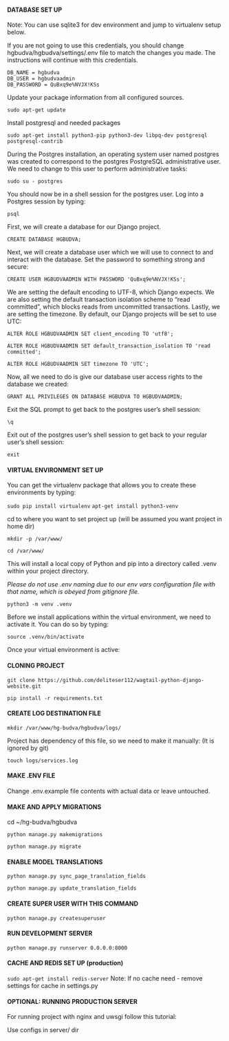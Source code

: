 #### **DATABASE SET UP**

Note: You can use sqlite3 for dev environment and jump to virtualenv setup below.

If you are not going to use this credentials, you should change hgbudva/hgbudva/settings/.env file to match the changes you made.
The instructions will continue with this credentials.
```
DB_NAME = hgbudva
DB_USER = hgbudvaadmin
DB_PASSWORD = QuBxq9e%NVJX!KSs
```



Update your package information from all configured sources.

`sudo apt-get update`

Install postgresql and needed packages

`sudo apt-get install python3-pip python3-dev libpq-dev postgresql postgresql-contrib`

During the Postgres installation, an operating system user named postgres was created to correspond to the postgres PostgreSQL administrative user. We need to change to this user to perform administrative tasks:

`sudo su - postgres`

You should now be in a shell session for the postgres user. Log into a Postgres session by typing:

`psql`

First, we will create a database for our Django project.

`CREATE DATABASE HGBUDVA;`

Next, we will create a database user which we will use to connect to and interact with the database. Set the password to something strong and secure:

`CREATE USER HGBUDVAADMIN WITH PASSWORD 'QuBxq9e%NVJX!KSs';`

We are setting the default encoding to UTF-8, which Django expects. We are also setting the default transaction isolation scheme to “read committed”, which blocks reads from uncommitted transactions. Lastly, we are setting the timezone. By default, our Django projects will be set to use UTC:

`ALTER ROLE HGBUDVAADMIN SET client_encoding TO 'utf8';`

`ALTER ROLE HGBUDVAADMIN SET default_transaction_isolation TO 'read committed';`

`ALTER ROLE HGBUDVAADMIN SET timezone TO 'UTC';`

Now, all we need to do is give our database user access rights to the database we created:

`GRANT ALL PRIVILEGES ON DATABASE HGBUDVA TO HGBUDVAADMIN;`

Exit the SQL prompt to get back to the postgres user’s shell session:

`\q`

Exit out of the postgres user’s shell session to get back to your regular user’s shell session:

`exit`


#### **VIRTUAL ENVIRONMENT SET UP**

You can get the virtualenv package that allows you to create these environments by typing:

`sudo pip install virtualenv`
`apt-get install python3-venv`


cd to where you want to set project up (will be assumed you want project in home dir)

`mkdir -p /var/www/`

`cd /var/www/`

This will install a local copy of Python and pip into a directory called .venv within your project directory. 

_Please do not use .env naming due to our env vars configuration file with that name, which is obeyed from gitignore file._

`python3 -m venv .venv`

Before we install applications within the virtual environment, we need to activate it. You can do so by typing:

`source .venv/bin/activate`

Once your virtual environment is active:

#### **CLONING PROJECT**

`git clone https://github.com/deliteser112/wagtail-python-django-website.git`


`pip install -r requirements.txt`

#### **CREATE LOG DESTINATION FILE**
`mkdir /var/www/hg-budva/hgbudva/logs/`

Project has dependency of this file, so we need to make it manually:
(It is ignored by git)

`touch logs/services.log`

#### **MAKE .ENV FILE**
Change .env.example file contents with actual data or leave untouched.

#### **MAKE AND APPLY MIGRATIONS**

cd ~/hg-budva/hgbudva

`python manage.py makemigrations`

`python manage.py migrate`


#### **ENABLE MODEL TRANSLATIONS**
`python manage.py sync_page_translation_fields`

`python manage.py update_translation_fields`

#### **CREATE SUPER USER WITH THIS COMMAND**

`python manage.py createsuperuser`

#### **RUN DEVELOPMENT SERVER**

`python manage.py runserver 0.0.0.0:8000`

#### **CACHE AND REDIS SET UP** (production)

`sudo apt-get install redis-server`
Note: If no cache need - remove settings for cache in settings.py

#### **OPTIONAL: RUNNING PRODUCTION SERVER**

For running project with nginx and uwsgi follow this tutorial:

Use configs in server/ dir

